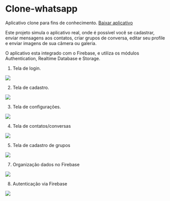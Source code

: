 # Clone-whatsapp

Aplicativo clone para fins de conhecimento. [Baixar aplicativo](cloneWhatsapp.apk)

Este projeto simula o aplicativo real, onde é possível você se cadastrar, enviar mensagens aos contatos, criar grupos de conversa, editar seu profile e enviar imagens de sua câmera ou galeria.

O aplicativo esta integrado com o Firebase, e utiliza os módulos Authentication, Realtime Database e Storage.


1. Tela de login.

![](app/imagens/wtsLogin.png)

2. Tela de cadastro.

![](app/imagens/wtsCadastro.png)

3. Tela de configurações.

![](app/imagens/wtsConfiguracoes.png)

4. Tela de contatos/conversas

![](app/imagens/wtsContatos.png)

5. Tela de cadastro de grupos

![](app/imagens/wtsGrupos.png)

7. Organização dados no Firebase

![](app/imagens/wtsFirebase1.png)

8. Autenticação via Firebase

![](app/imagens/wtsFirebase2.png)
